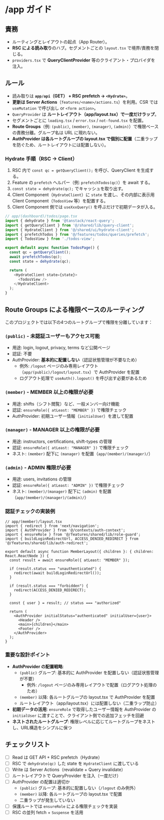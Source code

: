 # /app ガイド

## 責務
- ルーティングとレイアウトの起点（App Router）。
- **RSC による読み取り**のハブ。セグメントごとの `layout.tsx` で境界/責務を閉じる。
- `providers.tsx` で **QueryClientProvider** 等のクライアント・プロバイダを注入。

## ルール
- 読み取りは **`app/api`（GET） + RSC prefetch → `<Hydrate>`**。
- **更新は Server Actions**（`features/<name>/actions.ts`）を利用。CSR では `useMutation` で呼び出し or `<form action>`。
- `QueryProvider` は **ルートレイアウト（app/layout.tsx）で一度だけラップ**。
- セグメントごとに `loading.tsx` / `error.tsx` / `not-found.tsx` を配置。
- **Route Groups**（例: `(public)`, `(member)`, `(manager)`, `(admin)`）で権限ベースの責務分離。グループ名は URL に現れない。
- **AuthProvider は各ルートグループの layout.tsx で個別に配置**（二重ラップを防ぐため、ルートレイアウトには配置しない）。

### Hydrate 手順（RSC → Client）
1. RSC 内で `const qc = getQueryClient();` を呼び、QueryClient を生成する。  
2. Feature の `prefetch` ヘルパー（例: `prefetchTodos(qc)`）を await する。  
3. `const state = dehydrate(qc);` でキャッシュを取り出す。  
4. Client Component（`HydrateClient`）に `state` を渡し、その内部に表示用 Client Component（`TodosView` 等）を配置する。  
5. Client Component 側では `useXxxQuery()` を呼ぶだけで初期データが入る。

```ts
// app/(dashboard)/todos/page.tsx
import { dehydrate } from '@tanstack/react-query';
import { getQueryClient } from '@/shared/lib/query-client';
import { HydrateClient } from '@/shared/ui/hydrate-client';
import { prefetchTodos } from '@/features/todos/queries/prefetch';
import { TodosView } from './todos-view';

export default async function TodosPage() {
  const qc = getQueryClient();
  await prefetchTodos(qc);
  const state = dehydrate(qc);

  return (
    <HydrateClient state={state}>
      <TodosView />
    </HydrateClient>
  );
}
```

## Route Groups による権限ベースのルーティング

このプロジェクトでは以下の4つのルートグループで権限を分離しています：

### `(public)` - 未認証ユーザーもアクセス可能
- 用途: login, logout, privacy, terms など公開ページ
- 認証: 不要
- AuthProvider: **基本的に配置しない**（認証状態管理が不要なため）
  - 例外: `/logout` ページのみ専用レイアウト（`app/(public)/logout/layout.tsx`）で AuthProvider を配置
  - ログアウト処理で `useAuth().logout()` を呼び出す必要があるため

### `(member)` - MEMBER 以上の権限が必要
- 用途: shifts（シフト閲覧）など、一般メンバー向け機能
- 認証: `ensureRole({ atLeast: "MEMBER" })` で権限チェック
- AuthProvider: 初期ユーザー情報（`initialUser`）を渡して配置

### `(manager)` - MANAGER 以上の権限が必要
- 用途: instructors, certifications, shift-types の管理
- 認証: `ensureRole({ atLeast: "MANAGER" })` で権限チェック
- ネスト: `(member)` 配下に `(manager)` を配置（`app/(member)/(manager)/`）

### `(admin)` - ADMIN 権限が必要
- 用途: users, invitations の管理
- 認証: `ensureRole({ atLeast: "ADMIN" })` で権限チェック
- ネスト: `(member)/(manager)` 配下に `(admin)` を配置（`app/(member)/(manager)/(admin)/`）

### 認証チェックの実装例

```tsx
// app/(member)/layout.tsx
import { redirect } from 'next/navigation';
import { AuthProvider } from '@/contexts/auth-context';
import { ensureRole } from '@/features/shared/lib/role-guard';
import { buildLoginRedirectUrl, ACCESS_DENIED_REDIRECT } from '@/features/shared/lib/auth-redirect';

export default async function MemberLayout({ children }: { children: React.ReactNode }) {
  const result = await ensureRole({ atLeast: "MEMBER" });

  if (result.status === "unauthenticated") {
    redirect(await buildLoginRedirectUrl());
  }

  if (result.status === "forbidden") {
    redirect(ACCESS_DENIED_REDIRECT);
  }

  const { user } = result; // status === "authorized"

  return (
    <AuthProvider initialStatus="authenticated" initialUser={user}>
      <Header />
      <main>{children}</main>
      <Footer />
    </AuthProvider>
  );
}
```

### 重要な設計ポイント
- **AuthProvider の配置戦略**:
  - `(public)` グループ: 基本的に AuthProvider を配置しない（認証状態管理が不要）
    - 例外: `/logout` ページのみ専用レイアウトで配置（ログアウト処理のため）
  - `(member)` 以降: 各ルートグループの layout.tsx で AuthProvider を配置
  - ルートレイアウト（app/layout.tsx）には配置しない（二重ラップ防止）
- **初期データの活用**: `ensureRole` で取得したユーザー情報を AuthProvider の `initialUser` に渡すことで、クライアント側での追加フェッチを回避
- **ネストされたルートグループ**: 権限レベルに応じてルートグループをネストし、URL構造をシンプルに保つ

## チェックリスト
- [ ] Read は GET API + RSC prefetch（Hydrate）
- [ ] RSC で `dehydrate(qc)` した state を `HydrateClient` に渡している
- [ ] Write は Server Actions（revalidate + Query invalidate）
- [ ] ルートレイアウトで QueryProvider を注入（一度だけ）
- [ ] AuthProvider の配置は適切か
  - `(public)` グループ: 基本的に配置しない（`/logout` のみ例外）
  - `(member)` 以降: 各ルートグループの layout.tsx で配置
  - 二重ラップが発生していない
- [ ] 保護ルートでは `ensureRole` による権限チェックを実装
- [ ] RSC の並列 fetch + `Suspense` を活用
